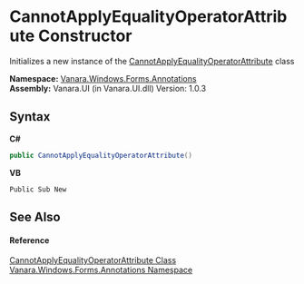 # CannotApplyEqualityOperatorAttribute Constructor 
 

Initializes a new instance of the <a href="1181ecbb-3a9d-bf00-dfed-24f0a4b128fb">CannotApplyEqualityOperatorAttribute</a> class

**Namespace:**&nbsp;<a href="600255aa-5477-7018-00f3-14fce5adebc9">Vanara.Windows.Forms.Annotations</a><br />**Assembly:**&nbsp;Vanara.UI (in Vanara.UI.dll) Version: 1.0.3

## Syntax

**C#**<br />
``` C#
public CannotApplyEqualityOperatorAttribute()
```

**VB**<br />
``` VB
Public Sub New
```


## See Also


#### Reference
<a href="1181ecbb-3a9d-bf00-dfed-24f0a4b128fb">CannotApplyEqualityOperatorAttribute Class</a><br /><a href="600255aa-5477-7018-00f3-14fce5adebc9">Vanara.Windows.Forms.Annotations Namespace</a><br />